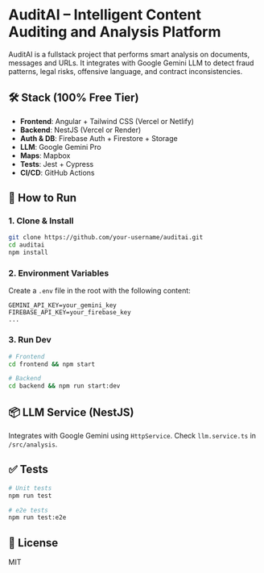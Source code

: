 # AuditAI – Intelligent Content Auditing and Analysis Platform

AuditAI is a fullstack project that performs smart analysis on documents, messages and URLs. It integrates with Google Gemini LLM to detect fraud patterns, legal risks, offensive language, and contract inconsistencies.

## 🛠 Stack (100% Free Tier)

- **Frontend**: Angular + Tailwind CSS (Vercel or Netlify)
- **Backend**: NestJS (Vercel or Render)
- **Auth & DB**: Firebase Auth + Firestore + Storage
- **LLM**: Google Gemini Pro
- **Maps**: Mapbox
- **Tests**: Jest + Cypress
- **CI/CD**: GitHub Actions

## 🚀 How to Run

### 1. Clone & Install
```bash
git clone https://github.com/your-username/auditai.git
cd auditai
npm install
```

### 2. Environment Variables

Create a `.env` file in the root with the following content:

```
GEMINI_API_KEY=your_gemini_key
FIREBASE_API_KEY=your_firebase_key
...
```

### 3. Run Dev
```bash
# Frontend
cd frontend && npm start

# Backend
cd backend && npm run start:dev
```

## 📦 LLM Service (NestJS)
Integrates with Google Gemini using `HttpService`. Check `llm.service.ts` in `/src/analysis`.

## ✅ Tests
```bash
# Unit tests
npm run test

# e2e tests
npm run test:e2e
```

## 📄 License
MIT
